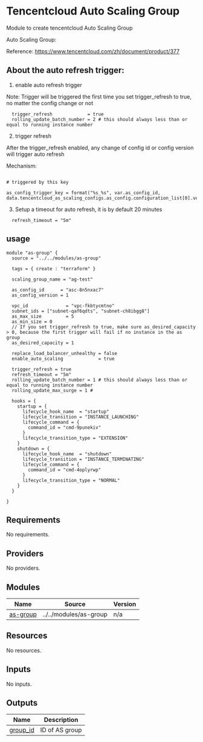 # Tencentcloud Auto Scaling Group

Module to create tencentcloud Auto Scaling Group

Auto Scaling Group:

Reference: https://www.tencentcloud.com/zh/document/product/377

## About the auto refresh trigger:

1. enable auto refresh trigger

Note: Trigger will be triggered the first time you set trigger_refresh to true, no matter the config change or not

```hcl
  trigger_refresh             = true
  rolling_update_batch_number = 2 # this should always less than or equal to running instance number
```

2. trigger refresh

After the trigger_refresh enabled, any change of config id or config version will trigger auto refresh

Mechanism: 

```hcl

# triggered by this key

as_config_trigger_key = format("%s_%s", var.as_config_id, data.tencentcloud_as_scaling_configs.as_config.configuration_list[0].version_number)

```

3. Setup a timeout for auto refresh, it is by default 20 minutes

```hcl
  refresh_timeout = "5m"
```


## usage
```hcl
module "as-group" {
  source = "../../modules/as-group"

  tags = { create : "terraform" }

  scaling_group_name = "ag-test"

  as_config_id      = "asc-8n5nxac7"
  as_config_version = 1

  vpc_id              = "vpc-fkbtycmtno"
  subnet_ids = ["subnet-qaf6qdts", "subnet-ch8ibgg8"]
  as_max_size         = 5
  as_min_size = 0
  // If you set trigger_refresh to true, make sure as_desired_capacity > 0, because the first trigger will fail if no instance in the as group
  as_desired_capacity = 1

  replace_load_balancer_unhealthy = false
  enable_auto_scaling             = true

  trigger_refresh = true
  refresh_timeout = "5m"
  rolling_update_batch_number = 1 # this should always less than or equal to running instance number
  rolling_update_max_surge = 1 #

  hooks = {
    startup = {
      lifecycle_hook_name  = "startup"
      lifecycle_transition = "INSTANCE_LAUNCHING"
      lifecycle_command = {
        command_id = "cmd-9punekiv"
      }
      lifecycle_transition_type = "EXTENSION"
    }
    shutdown = {
      lifecycle_hook_name  = "shutdown"
      lifecycle_transition = "INSTANCE_TERMINATING"
      lifecycle_command = {
        command_id = "cmd-4oplyrwp"
      }
      lifecycle_transition_type = "NORMAL"
    }
  }

}
```
## Requirements

No requirements.

## Providers

No providers.

## Modules

| Name | Source | Version |
|------|--------|---------|
| <a name="module_as-group"></a> [as-group](#module\_as-group) | ../../modules/as-group | n/a |

## Resources

No resources.

## Inputs

No inputs.

## Outputs

| Name | Description |
|------|-------------|
| <a name="output_group_id"></a> [group\_id](#output\_group\_id) | ID of AS group |
